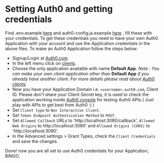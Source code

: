 # Setting Auth0 and getting credentials 

Find .env.example [here](https://gitlab.com/aossie/CarbonFootprint-API/blob/master/.env.example) and auth0-config.js.example [here](https://gitlab.com/aossie/CarbonFootprint-API/tree/master/client/src/Auth/auth0-config.js.example) , fill these with your credentials. 
To get these credentials you need to have your own Auth0 Application with your account and use the Application credentials in the above files. To make an Auth0 Application follow the steps below:
 * Signup/Login at [Auth0.com](https://auth0.com).
 * In the left menu click on [clients](https://manage.auth0.com/#/clients).
 * Choose the only application available with name **Default App**.
 *Note : You can make your own client application other than* **Default App** *if you already have another client. For more details please read about [Auth0 clients](https://auth0.com/docs/clients).*
 * Now you have your Application Domain i.e. `<username>.auth0.com`, Client ID. Please don't share your Client Secret key, it is  used to check the application working inside [Auth0 console](https://auth0.com/docs/clients) for testing Auth0 APIs.( Just play with APIs to get best from Auth0 :) )
 * Set `Client type` to `Non Interactive Client`.
 * Set `Token Endpoint Authentication Method` to `POST`.
 * Set `Allowed Callback` URLs to 'http://localhost:3080/callback', `Allowed Web Origins` to http://localhost:3080' and `Allowed Origins (CORS)` to 'http://localhost:3080'.
 * In the Advanced settings > Grant Types, check the `Client Credentials` and save the changes.
 
 Done! now you are all set to use Auth0 credentials for your Application, BINGO.
